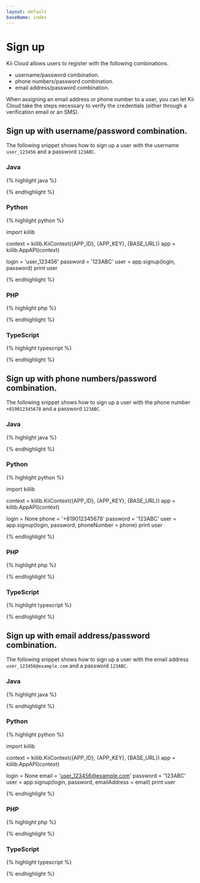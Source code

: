 ```yaml
---
layout: default
baseName: index
---
```


# Sign up

Kii Cloud allows users to register with the following combinations.

- username/password combination.
- phone numbers/password combination.
- email address/password combination.

When assigning an email address or phone number to a user, you can let Kii Cloud take the steps necessary to verify the credentials (either through a verification email or an SMS).

## Sign up with username/password combination.

The following snippet shows how to sign up a user with the username `user_123456` and a password `123ABC`.

### Java

{% highlight java %}

{% endhighlight %}

### Python

{% highlight python %}

import kiilib

context = kiilib.KiiContext({APP_ID}, {APP_KEY}, {BASE_URL})
app = kiilib.AppAPI(context)

login = 'user_123456'
password = '123ABC'
user = app.signup(login, password)
print user

{% endhighlight %}

### PHP

{% highlight php %}
<?php

?>
{% endhighlight %}

### TypeScript

{% highlight typescript %}

{% endhighlight %}

## Sign up with phone numbers/password combination.

The following snippet shows how to sign up a user with the phone number `+819012345678` and a password `123ABC`.

### Java

{% highlight java %}

{% endhighlight %}

### Python

{% highlight python %}

import kiilib

context = kiilib.KiiContext({APP_ID}, {APP_KEY}, {BASE_URL})
app = kiilib.AppAPI(context)

login = None
phone = '+819012345678'
password = '123ABC'
user = app.signup(login, password, phoneNumber = phone)
print user

{% endhighlight %}

### PHP

{% highlight php %}
<?php

?>
{% endhighlight %}

### TypeScript

{% highlight typescript %}

{% endhighlight %}

## Sign up with email address/password combination.

The following snippet shows how to sign up a user with the email address `user_123456@example.com` and a password `123ABC`.

### Java

{% highlight java %}

{% endhighlight %}

### Python

{% highlight python %}

import kiilib

context = kiilib.KiiContext({APP_ID}, {APP_KEY}, {BASE_URL})
app = kiilib.AppAPI(context)

login = None
email = 'user_123456@example.com'
password = '123ABC'
user = app.signup(login, password, emailAddress = email)
print user

{% endhighlight %}

### PHP

{% highlight php %}
<?php

?>
{% endhighlight %}

### TypeScript

{% highlight typescript %}

{% endhighlight %}
